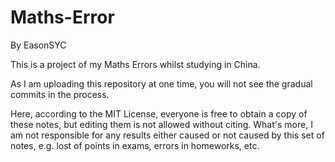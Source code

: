 # Maths-Error

By EasonSYC

This is a project of my Maths Errors whilst studying in China.

As I am uploading this repository at one time, you will not see the gradual commits in the process.

Here, according to the MIT License, everyone is free to obtain a copy of these notes, but editing them is not allowed without citing. What's more, I am not responsible for any results either caused or not caused by this set of notes, e.g. lost of points in exams, errors in homeworks, etc.
